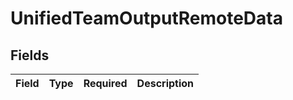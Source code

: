 # UnifiedTeamOutputRemoteData


## Fields

| Field       | Type        | Required    | Description |
| ----------- | ----------- | ----------- | ----------- |